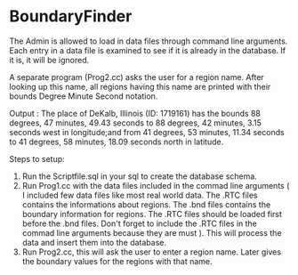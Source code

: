 # BoundaryFinder

The Admin is allowed to load in data files through command line arguments. Each entry in a data file is examined to see if it is already
in the database. If it is, it will be ignored.

A separate program (Prog2.cc) asks the user for a region name. After looking up this name, all regions having this name are printed with their bounds Degree Minute Second notation.

Output :  The place of DeKalb, Illinois (ID: 1719161) has the bounds 88 degrees, 47 minutes, 49.43 seconds to 88 degrees, 42 minutes, 3.15 seconds west in longitude;and from 41 degrees, 53 minutes, 11.34 seconds to 41 degrees, 58 minutes, 18.09 seconds north in latitude.

Steps to setup:
1. Run the Scriptfile.sql in your sql to create the database schema.
2. Run Prog1.cc with the data files included in the commad line arguments ( I included few data files like most real world data. The .RTC files contains the informations about regions. The .bnd files contains the boundary information for regions. The .RTC files should be loaded first before the .bnd files. Don't forget to include the .RTC files in the commad line arguments because they are must ). This will process the data and insert them into the database.
3. Run Prog2.cc, this will ask the user to enter a region name. Later gives the boundary values for the regions with that name.
